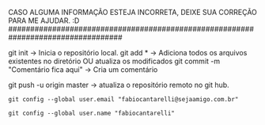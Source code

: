 CASO ALGUMA INFORMAÇÃO ESTEJA INCORRETA, DEIXE SUA CORREÇÃO PARA ME AJUDAR. :D
##################################################################################

git init -> Inicia o repositório local.
git add * -> Adiciona todos os arquivos existentes no diretório OU atualiza os modificados
git commit -m "Comentário fica aqui" -> Cria um comentário

git push -u origin master -> atualiza o repositório remoto no git hub.


`git config --global user.email "fabiocantarelli@sejaamigo.com.br"`

`git config --global user.name "fabiocantarelli"`
